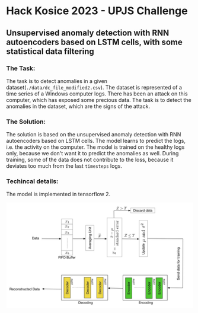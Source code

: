 # Hack Kosice 2023 - UPJS Challenge

## Unsupervised anomaly detection with RNN autoencoders based on LSTM cells, with some statistical data filtering

### The Task:

The task is to detect anomalies in a given dataset(`./data/dc_file_modified2.csv`). The dataset is represented of a time series of a Windows computer logs. There has been an attack on this computer, which has exposed some precious data. The task is to detect the anomalies in the dataset, which are the signs of the attack.

### The Solution:

The solution is based on the unsupervised anomaly detection with RNN autoencoders based on LSTM cells. The model learns to predict the logs, i.e. the activity on the computer. The model is trained on the healthy logs only, because we don't want it to predict the anomalies as well. During training, some of the data does not contribute to the loss, because it deviates too much from the last `timesteps` logs.


### Techincal details:

The model is implemented in tensorflow 2.

![image info](Model_scheme.jpg)